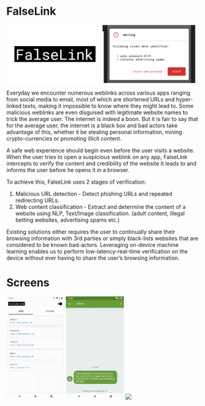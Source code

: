 # FalseLink

![](images/header.png)

Everyday we encounter numerous weblinks across various apps ranging from social media to email, most of which are shortened URLs and hyper-linked texts, making it impossible to know where they might lead to. Some malicious weblinks are even disguised with legitimate website names to trick the average user. The internet is indeed a boon. But it is fair to say that for the average user, the internet is a black box and bad actors take advantage of this, whether it be stealing personal information, mining crypto-currencies or promoting illicit content.

A safe web experience should begin even before the user visits a website. When the user tries to open a suspicious weblink on any app, FalseLink intercepts to verify the content and credibility of the website it leads to and informs the user before he opens it in a browser.

To achieve this, FalseLink uses 2 stages of verification:
1. Malicious URL detection - Detect phishing URLs and repeated redirecting URLs.
2. Web content classification - Extract and determine the content of a website using NLP, Text/Image classification. (adult content, illegal betting websites, advertising spams etc.)

Existing solutions either requires the user to continually share their browsing information with 3rd parties or simply black-lists websites that are considered to be known bad-actors. Leveraging on-device machine learning enables us to perform low-latency-real-time verification on the device without ever having to share the user’s browsing information.

# Screens

<img src="images/1.gif" width="30%" /> <img src="images/2.gif" width="30%" /> <img src="images/3.gif" width="30%" />
